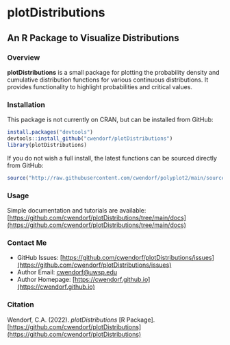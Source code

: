# plotDistributions

## An R Package to Visualize Distributions

### Overview

**plotDistributions** is a small package for plotting the probability density and cumulative distribution functions for various continuous distributions. It provides functionality to highlight probabilities and critical values. 

### Installation

This package is not currently on CRAN, but can be installed from GitHub:

``` r
install.packages("devtools")
devtools::install_github("cwendorf/plotDistributions")
library(plotDistributions)
```

If you do not wish a full install, the latest functions can be sourced directly from GitHub:

```r
source("http://raw.githubusercontent.com/cwendorf/polyplot2/main/source-plotDistributions.R")
```

### Usage

Simple documentation and tutorials are available:  
[https://github.com/cwendorf/plotDistributions/tree/main/docs](https://github.com/cwendorf/plotDistributions/tree/main/docs) 

### Contact Me

- GitHub Issues: [https://github.com/cwendorf/plotDistributions/issues](https://github.com/cwendorf/plotDistributions/issues) 
- Author Email: [cwendorf@uwsp.edu](mailto:cwendorf@uwsp.edu)
- Author Homepage: [https://cwendorf.github.io](https://cwendorf.github.io)

### Citation

Wendorf, C.A. (2022). *plotDistributions* [R Package]. [https://github.com/cwendorf/plotDistributions](https://github.com/cwendorf/plotDistributions)
